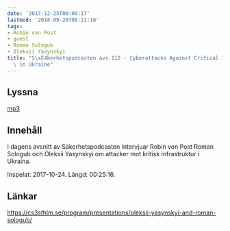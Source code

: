 ```yaml
---
date: '2017-12-25T00:00:17'
lastmod: '2018-09-26T08:21:16'
tags:
- Robin von Post
- guest
- Roman Sologub
- Oleksii Yasynskyi
title: "S\xE4kerhetspodcasten avs.112 - Cyberattacks Against Critical Infrastructure\
  \ in Ukraine"
---
```

## Lyssna

[mp3](http://traffic.libsyn.com/sakerhetspodcasten/RVPintro_-_cs3sthlm_Cyberattacks_Against_Critical_Infrastructure_in_Ukraine_-_ISSP_Oleksii_Yasynskyi_Roman_Sologub_mixdown.mp3)

## Innehåll

I dagens avsnitt av Säkerhetspodcasten intervjuar Robin von Post Roman Sologub och Oleksii
Yasynskyi om attacker mot kritisk infrastruktur i Ukraina.

Inspelat: 2017-10-24. Längd: 00:25:16.

## Länkar

https://cs3sthlm.se/program/presentations/oleksii-yasynskyi-and-roman-sologub/


